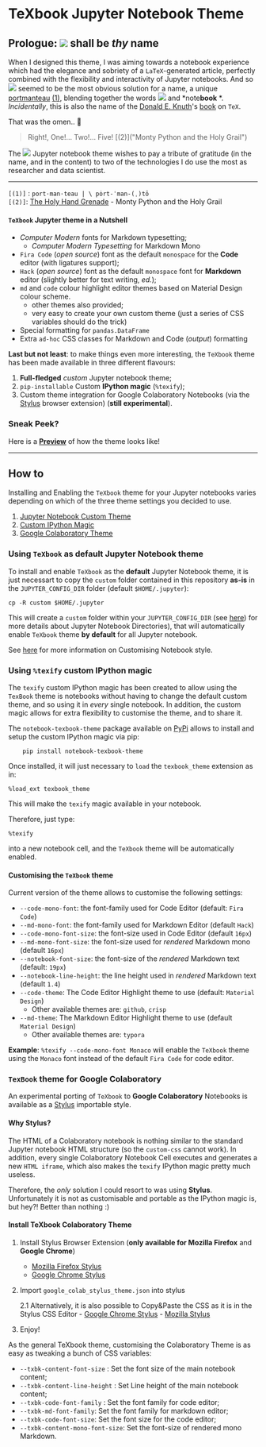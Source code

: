 # TeXbook  Jupyter Notebook Theme

## Prologue:  <img src="https://render.githubusercontent.com/render/math?math=%5Ctextbf%7B%5CTeX%5Ctext%7Bbook%7D%7D">  shall be _thy_ name

When I designed this theme, I was aiming towards a notebook experience which had the elegance and sobriety of a `LaTeX`-generated article, perfectly combined with the flexibility and interactivity of Jupyter notebooks.
And so <img src="https://render.githubusercontent.com/render/math?math=%5CTeX%5Ctext%7Bbook%7D"> seemed to be the most obvious solution for a name, a unique [portmanteau](https://www.merriam-webster.com/dictionary/portmanteau)
[(1)]( "Pronunciation"),
blending together the words <img src="https://render.githubusercontent.com/render/math?math=%5CLaTeX"> and *note**book** *. 
*Incidentally*, this is also the name of the 
[Donald E. Knuth](https://en.wikipedia.org/wiki/Donald_Knuth)'s [book](http://www.ctex.org/documents/shredder/src/texbook.pdf) on `TeX`.

That was the omen.. 🤩

> Right!, One!... Two!... Five! [(2)]("Monty Python and the Holy Grail")

The <img src="https://render.githubusercontent.com/render/math?math=%5CTeX%5Ctext%7Bbook%7D"> Jupyter notebook theme wishes to pay a tribute of gratitude (in the name, and in the content) to two of the technologies I do use the most as researcher and data scientist.

---
`[(1)]` : `port·​man·​teau | \ pȯrt-ˈman-(ˌ)tō` <br />
`[(2)]`: [The Holy Hand Grenade](https://www.youtube.com/watch?v=xOrgLj9lOwk) - Monty Python and the Holy Grail
    

#### `TeXbook` Jupyter theme in a Nutshell

- *Computer Modern* fonts for Markdown typesetting;
	- *Computer Modern Typesetting* for Markdown Mono	
- `Fira Code` (_open source_) font as the default `monospace` for the **Code** editor (with ligatures support);
- `Hack` (_open source_) font as the default `monospace` font for **Markdown** editor (slightly better for text writing, _ed._);
- `md` and `code` colour highlight editor themes based on Material Design colour scheme.
    - other themes also provided;
    - very easy to create your own custom theme (just a series of CSS variables should do the trick)
- Special formatting for `pandas.DataFrame`
- Extra `ad-hoc` CSS classes for Markdown and Code (*output*) formatting

**Last but not least**: to make things even more interesting, the `TeXbook` theme has been made available in three different flavours: 

1. **Full-fledged** _custom_ Jupyter notebook theme;
2. `pip-installable` Custom **IPython magic** (`%texify`);
3. Custom theme integration for Google Colaboratory Notebooks (via the [Stylus](https://en.wikipedia.org/wiki/Stylus_(browser_extension)) browser extension) (**still experimental**).

### Sneak Peek?

Here is a [**Preview**](https://leriomaggio.github.io/texbook-jupyter-theme/) of how the theme looks like!

---

## How to 

Installing and Enabling the `TeXbook` theme for your Jupyter notebooks varies depending on which of the three theme settings you decided to use. 

1. [Jupyter Notebook Custom Theme](#custom)
2. [Custom IPython Magic](#magic)
3. [Google Colaboratory Theme](#colab)

<a name="custom"></a>
### Using `TeXbook` as default Jupyter Notebook theme

To install and enable `TeXbook` as the **default** Jupyter Notebook theme, it is just necessart to copy the `custom` folder 
contained in this repository **as-is** in the `JUPYTER_CONFIG_DIR` folder (default `$HOME/.jupyter`):

```shell script
cp -R custom $HOME/.jupyter
```

This will create a `custom` folder within your `JUPYTER_CONFIG_DIR` 
(see [here](https://jupyter.readthedocs.io/en/latest/use/jupyter-directories.html#configuration-files))
for more details about Jupyter Notebook Directories), that will automatically enable `TeXbook` theme 
**by default** for all Jupyter notebook. 

See [here](https://stackoverflow.com/questions/32156248/how-do-i-set-custom-css-for-my-ipython-ihaskell-jupyter-notebook/34742362#34742362) for more information on Customising Notebook style.

<a name="magic"></a>
### Using `%texify` custom IPython magic

The `texify` custom IPython magic has been created to allow using the `TexBook` theme is notebooks without having to change the default custom theme, and so using it in *every* single notebook. In addition, the custom magic allows for extra flexibility to customise the theme, and to share it. 

The `notebook-texbook-theme` package available on [PyPi](https://pypi.org/project/notebook-texbook-theme/) allows to install and setup the custom IPython magic  via pip:

```shell script
    pip install notebook-texbook-theme
```
Once installed, it will just necessary to `load` the `texbook_theme` extension as in:

```jupyter
%load_ext texbook_theme
```
This will make the `texify` magic available in your notebook. 

Therefore, just type: 
```jupyter
%texify
```
into a new notebook cell, and the `TeXbook` theme will be automatically enabled. 

#### Customising the `TeXbook` theme

Current version of the theme allows to customise the following settings:

- `--code-mono-font`: the font-family used for Code Editor (default: `Fira Code`)
- `--md-mono-font`: the font-family used for Markdown Editor (default `Hack`)
- `--code-mono-font-size`: the font-size used in Code Editor (default `16px`)
- `--md-mono-font-size`: the font-size used for *rendered* Markdown mono (default `16px`)
- `--notebook-font-size`:  the font-size of the *rendered* Markdown text (default: `19px`)
- `--notebook-line-height`: the line height used in *rendered* Markdown text (default `1.4`)
- `--code-theme`: The Code Editor Highlight theme to use (default: `Material Design`)
	- Other available themes are: `github`, `crisp` 	
- `--md-theme`: The Markdown Editor Highlight theme to use (default `Material Design`)
	- Other available themes are: `typora`

**Example**: `%texify --code-mono-font Monaco` will enable the `TeXbook` theme using 
the `Monaco` font instead of the default `Fira Code` for code editor.

<a name="colab"></a>
### `TexBook` theme for Google Colaboratory

An experimental porting of `TeXbook` to **Google Colaboratory** Notebooks is available as a 
[Stylus](https://en.wikipedia.org/wiki/Stylus_(browser_extension)) importable style. 

#### Why Stylus?

The HTML of a Colaboratory notebook is nothing similar to the standard Jupyter notebook HTML structure
(so the `custom-css` cannot work). In addition, every single Colaboratory Notebook Cell executes and generates
a new `HTML iframe`, which also makes the `texify` IPython magic pretty much useless.

Therefore, the *only* solution I could resort to was using **Stylus**.
Unfortunately it is not as customisable and portable as the IPython magic is, but hey?! Better than nothing :)

#### Install TeXbook Colaboratory Theme 

1. Install Stylus Browser Extension (**only available for Mozilla Firefox** and **Google Chrome**)
    - [Mozilla Firefox Stylus](https://addons.mozilla.org/en-GB/firefox/addon/styl-us/)
    - [Google Chrome Stylus](https://chrome.google.com/webstore/detail/stylus/clngdbkpkpeebahjckkjfobafhncgmne?hl=en)

2. Import `google_colab_stylus_theme.json` into stylus

    2.1 Alternatively, it is also possible to Copy&Paste the CSS as it is in the Stylus CSS Editor
        - [Google Chrome Stylus](./google_colab_stylus_chrome.css)
        - [Mozilla Stylus](./google_colab_stylus_mozilla.css)

3. Enjoy!

As the general TeXbook theme, customising the Colaboratory Theme is as easy as tweaking 
a bunch of CSS variables:

* `--txbk-content-font-size` : Set the font size of the main notebook content;
* `--txbk-content-line-height` : Set Line height of the main notebook content;
* `--txbk-code-font-family` : Set the font family for code editor;
* `--txbk-md-font-family`: Set the font family for markdown editor;
* `--txbk-code-font-size`: Set the font size for the code editor;
* `--txbk-content-mono-font-size`: Set the font-size of rendered mono Markdown.
